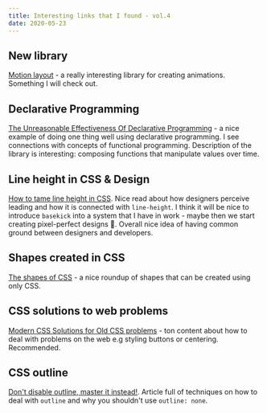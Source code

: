 ```yaml
---
title: Interesting links that I found - vol.4
date: 2020-05-23
---
```


## New library

[Motion layout](http://motion-layout.com/) - a really interesting library for creating animations. Something I will check out.

## Declarative Programming

[The Unreasonable Effectiveness Of Declarative Programming](https://bollu.github.io/mathemagic/declarative/index.html) - a nice
example of doing one thing well using declarative programming. I see connections with concepts of functional programming.
Description of the library is interesting: composing functions that manipulate values over time.

## Line height in CSS & Design

[How to tame line height in CSS](https://css-tricks.com/how-to-tame-line-height-in-css/). Nice read about
how designers perceive leading and how it is connected with `line-height`. I think it will be nice to
introduce `basekick` into a system that I have in work - maybe then we start creating pixel-perfect
designs 🤔. Overall nice idea of having common ground between designers and developers.

## Shapes created in CSS

[The shapes of CSS](https://css-tricks.com/the-shapes-of-css/) - a nice roundup of shapes that can be
created using only CSS.

## CSS solutions to web problems

[Modern CSS Solutions for Old CSS problems](https://moderncss.dev/) - ton content about how to deal with
problems on the web e.g styling buttons or centering. Recommended.

## CSS outline

[Don't disable outline, master it instead!](https://websightly.net/en/tutorial/dont-disable-outline-master-it-instead/).
Article full of techniques on how to deal with `outline` and why you shouldn't use `outline: none`.
